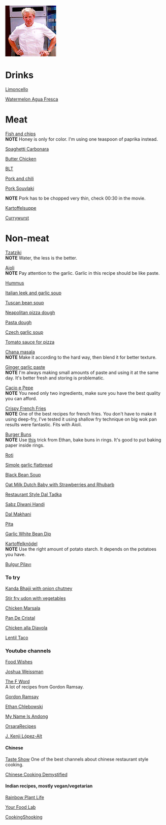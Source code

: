 ![image](./image.gif)

# Drinks

[Limoncello](https://www.youtube.com/watch?v=AWZlnMmnE3I&ab_channel=JamieOliver-Drinks)

[Watermelon Agua Fresca](https://www.youtube.com/watch?v=KiCh8dVsbQU&ab_channel=FoodWishes)

# Meat

[Fish and chips](https://www.youtube.com/watch?v=wGjS8fLI7eQ&t=320s&ab_channel=JamieOliver)  
**NOTE** Honey is only for color. I'm using one teaspoon of paprika instead.

[Spaghetti Carbonara](https://www.youtube.com/watch?v=3AAdKl1UYZs&ab_channel=JamieOliver)

[Butter Chicken](https://www.youtube.com/watch?v=a03U45jFxOI&ab_channel=GetCurried)

[BLT](https://www.youtube.com/watch?v=BiTdrSUXua8&ab_channel=CowboyKentRollins)

[Pork and chili](https://www.youtube.com/watch?v=WujehK7kYLM&ab_channel=ChineseCookingDemystified)

[Pork Souvlaki](https://www.youtube.com/watch?v=yZ7PMaCQIP8&ab_channel=Ken%27sGreekTable)

**NOTE** Pork has to be chopped very thin, check 00:30 in the movie.

[Kartoffelsuppe](https://www.youtube.com/watch?v=iqWLDI4IuZY&ab_channel=inthekitchenwithelisa)

[Currywurst](https://www.youtube.com/watch?v=osAu-7-7IQY&ab_channel=TopGar)

# Non-meat

[Tzatziki](https://www.youtube.com/watch?v=OOkL5d8t1sM&t=263s&ab_channel=FoodWishes)  
**NOTE** Water, the less is the better.

[Aioli](https://www.youtube.com/watch?v=KZTP3c0j7zc&ab_channel=FoodWishes)  
**NOTE** Pay attention to the garlic. Garlic in this recipe should be like paste.

[Hummus](./src/HUMMUS.md)

[Italian leek and garlic soup](https://www.youtube.com/watch?v=GdcCVZ_D7hQ&ab_channel=Recipe30)

[Tuscan bean soup](https://www.youtube.com/watch?v=_SMTu3-md3U&ab_channel=FoodWishes)

[Neapolitan pizza dough](https://www.youtube.com/watch?v=HkXojFU_LrE&ab_channel=St%C3%A4dlerMade) 

[Pasta dough](https://www.youtube.com/watch?v=RY9u0STwqiw&ab_channel=GennaroContaldo)

[Czech garlic soup](https://www.youtube.com/watch?v=CNk3nQyU3MI&ab_channel=SkutecznieTv)

[Tomato sauce for pizza](https://www.youtube.com/watch?v=9Ikknmv3DYg&ab_channel=VitoIacopelli)

[Chana masala](https://www.youtube.com/watch?v=iKMI1xkU_oo&ab_channel=AdamRagusea)  
**NOTE** Make it according to the hard way, then blend it for better texture. 

[Ginger garlic paste](https://www.youtube.com/watch?v=JKKD4zSHtOo&ab_channel=CookingShookingHindi)  
**NOTE** I'm always making small amounts of paste and using it at the same day. It's better fresh and storing is problematic.

[Cacio e Pepe](https://www.youtube.com/watch?v=UzhkMm7gV2w&ab_channel=JamieOliver)  
**NOTE** You need only two ingredients, make sure you have the best quality you can afford.

[Crispy French Fries](https://www.youtube.com/watch?v=dklh4oKifVQ&ab_channel=EthanChlebowski)  
**NOTE** One of the best recipes for french fries. 
You don't have to make it using deep-fry, 
I've tested it using shallow fry technique on big wok pan results were fantastic. 
Fits with Aioli.

[Burger Buns](https://www.youtube.com/watch?v=ace-TXcX6GY&ab_channel=FoodWishes)  
**NOTE** Use [this](https://www.youtube.com/watch?v=8RV-sKOqr3c&ab_channel=EthanChlebowski) trick from Ethan, bake buns in rings. It's good to put baking paper inside rings.

[Roti](https://www.bongeats.com/recipe/roti)

[Simple garlic flatbread](https://www.youtube.com/watch?v=Vk68HMjQiqc&ab_channel=%EB%A7%A4%EC%9D%BC%EB%A7%9B%EB%82%98deliciousday)

[Black Bean Soup](https://www.youtube.com/watch?v=mTwBK39EWok&ab_channel=FoodWishes)

[Oat Milk Dutch Baby with Strawberries and Rhubarb](https://www.youtube.com/watch?v=fByBW-bqdtk&ab_channel=FoodWishes)

[Restaurant Style Dal Tadka](https://www.youtube.com/watch?v=XzVxjs3PTm4&ab_channel=CookingShooking)

[Sabz Diwani Handi](https://www.youtube.com/watch?v=DT8ImRc72-w&ab_channel=YourFoodLab)

[Dal Makhani](https://www.youtube.com/watch?v=f1lpCi_70sQ&ab_channel=YourFoodLab)

[Pita](https://www.youtube.com/watch?v=NPiA69p4gqE&ab_channel=FoodWishes)

[Garlic White Bean Dip](https://www.youtube.com/watch?v=6OUN-XLyt5Y&ab_channel=JOOSFood)

[Kartoffelknödel](https://www.youtube.com/watch?v=C4By08g7BAI&ab_channel=MyNameIsAndong) \
**NOTE** Use the right amount of potato starch.
It depends on the potatoes you have.

[Bulgur Pilavı](https://www.youtube.com/watch?v=1mIZOoE6zsQ&ab_channel=DonImranFamilyKitchen)

### To try

[Kanda Bhajji with onion chutney](https://www.youtube.com/watch?v=7B5KEtf37ec)

[Stir fry udon with vegetables](https://www.youtube.com/watch?v=KXjk2HDd5xI&ab_channel=TheFoodieTakesFlight)

[Chicken Marsala](https://www.youtube.com/watch?v=AWNU1OccN5Q&ab_channel=OrsaraRecipes)

[Pan De Cristal](https://www.youtube.com/watch?v=6sOEHrawhX0&ab_channel=KingArthurBakingCompany)

[Chicken alla Diavola](https://www.youtube.com/watch?v=gnXNvALpQjc&ab_channel=OrsaraRecipes)

[Lentil Taco](https://www.youtube.com/watch?v=RbDmrCloQK4&ab_channel=AdamRagusea)

### Youtube channels

[Food Wishes](https://www.youtube.com/user/foodwishes)

[Joshua Weissman](https://www.youtube.com/channel/UChBEbMKI1eCcejTtmI32UEw)

[The F Word](https://www.youtube.com/user/theFword)  
A lot of recipes from Gordon Ramsay.

[Gordon Ramsay](https://www.youtube.com/user/gordonramsay)  

[Ethan Chlebowski](https://www.youtube.com/channel/UCDq5v10l4wkV5-ZBIJJFbzQ)

[My Name Is Andong](https://www.youtube.com/c/mynameisandong)

[OrsaraRecipes](https://www.youtube.com/c/OrsaraRecipes)

[J. Kenji López-Alt](https://www.youtube.com/c/JKenjiLopezAlt)

#### Chinese

[Taste Show](https://www.youtube.com/channel/UCkRBu0K655809AdvDajyJJA)
One of the best channels about chinese restaurant style cooking.

[Chinese Cooking Demystified](https://www.youtube.com/channel/UC54SLBnD5k5U3Q6N__UjbAw)

#### Indian recipes, mostly vegan/vegetarian

[Rainbow Plant Life](https://www.youtube.com/c/RainbowPlantLife/)

[Your Food Lab](https://www.youtube.com/c/YourFoodLab)

[CookingShooking](https://www.youtube.com/user/CookingShooking)
